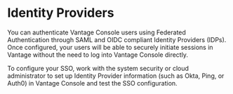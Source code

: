 # Identity Providers

You can authenticate Vantage Console users using Federated Authentication through SAML and OIDC compliant Identity Providers (IDPs). Once configured, your users will be able to securely initiate sessions in Vantage without the need to log into Vantage Console directly. 

To configure your SSO, work with the system security or cloud administrator to set up Identity Provider information (such as Okta, Ping, or Auth0) in Vantage Console and test the SSO configuration.